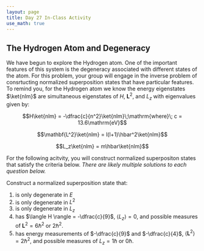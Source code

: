 ```yaml
---
layout: page
title: Day 27 In-Class Activity
use_math: true
---
```


## The Hydrogen Atom and Degeneracy

We have begun to explore the Hydrogen atom. One of the important features of this system is the degeneracy associated with different states of the atom. For this problem, your group will engage in the inverse problem of consrtucting normalized superposition states that have particular features. To remind you, for the Hydrogen atom we know the energy eigenstates $\ket{nlm}$ are simultaneous eigenstates of $H$, $\mathbf{L}^2$, and $L_z$ with eigenvalues given by:

$$H\ket{nlm} = -\dfrac{c}{n^2}\ket{nlm}\;\mathrm{where}\; c = 13.6\mathrm{eV}$$

$$\mathbf{L^2}\ket{nlm} = l(l+1)\hbar^2\ket{nlm}$$

$$L_z\ket{nlm} = m\hbar\ket{nlm}$$

For the following acitvity, you will construct normalized superpositon states that satisfy the criteria below. *There are likely multiple solutions to each question below.*

Construct a normalized superposition state that:

1. is only degenerate in $E$
2. is only degenerate in $L^2$
3. is only degenerate in $L_z$
4. has $\langle H \rangle = -\dfrac{c}{9}$, $\langle L_z \rangle = 0$, and possible measures of $\mathbf{L}^2 = 6\hbar^2$ or $2\hbar^2$.
5. has energy measurements of $-\dfrac{c}{9}$ and $-\dfrac{c}{4}$, $\langle \mathbf{L}^2 \rangle =2\hbar^2$, and possible measures of $L_z = 1\hbar$ or $0\hbar$.
